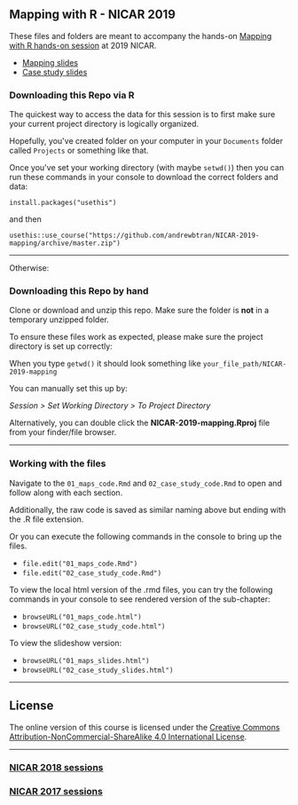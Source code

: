 ## Mapping with R - NICAR 2019

These files and folders are meant to accompany the hands-on [Mapping with R hands-on session](https://www.ire.org/events-and-training/event/3433/4207/) at 2019 NICAR.

* [Mapping slides](https://andrewbtran.github.io/NICAR/2019/mapping/01_maps_slides.html)
* [Case study slides](https://andrewbtran.github.io/NICAR/2019/mapping/02_case_study_slides.html)

### Downloading this Repo via R

The quickest way to access the data for this session is to first make sure your current project directory is logically organized. 

Hopefully, you've created folder on your computer in your `Documents` folder called `Projects` or something like that.

Once you've set your working directory (with maybe `setwd()`) then you can run these commands in your console to download the correct folders and data:

```
install.packages("usethis")
```

and then

```
usethis::use_course("https://github.com/andrewbtran/NICAR-2019-mapping/archive/master.zip")
```

----

Otherwise:

### Downloading this Repo by hand

Clone or download and unzip this repo. Make sure the folder is **not** in a temporary unzipped folder.

To ensure these files work as expected, please make sure the project directory is set up correctly: 

When you type `getwd()` it should look something like `your_file_path/NICAR-2019-mapping`

You can manually set this up by:

*Session > Set Working Directory > To Project Directory*

Alternatively, you can double click the **NICAR-2019-mapping.Rproj** file from your finder/file browser.

----

### Working with the files

Navigate to the `01_maps_code.Rmd` and `02_case_study_code.Rmd` to open and follow along with each section.

Additionally, the raw code is saved as similar naming above but ending with the .R file extension.

Or you can execute the following commands in the console to bring up the files.

* `file.edit("01_maps_code.Rmd")`
* `file.edit("02_case_study_code.Rmd")`

To view the local html version of the .rmd files, you can try the following commands in your console to see rendered version of the sub-chapter:

* `browseURL("01_maps_code.html")`
* `browseURL("02_case_study_code.html")`

To view the slideshow version:
* `browseURL("01_maps_slides.html")`
* `browseURL("02_case_study_slides.html")`

----


## License

The online version of this course is licensed under the [Creative Commons Attribution-NonCommercial-ShareAlike 4.0 International License](http://creativecommons.org/licenses/by-nc-sa/4.0/).

---

### [NICAR 2018 sessions](https://andrewbtran.github.io/NICAR/2018/)
### [NICAR 2017 sessions](https://andrewbtran.github.io/NICAR/2017/)